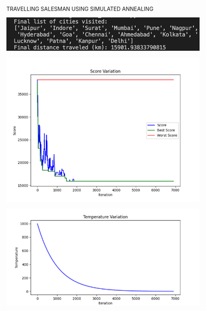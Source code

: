   TRAVELLING SALESMAN USING SIMULATED ANNEALING

![OUTPUT](https://github.com/RDXRUD/Travelling-salesman-/blob/main/output.png)

![SCORE VARIATION](https://github.com/RDXRUD/Travelling-salesman-/blob/main/score_variation_graph.png)

![TEMPERATURE VARIATION](https://github.com/RDXRUD/Travelling-salesman-/blob/main/temperature_graph.png)

